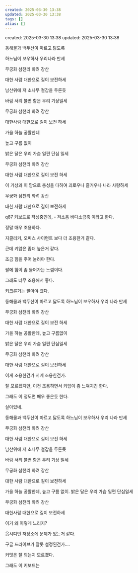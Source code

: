 ```yaml
---
created: 2025-03-30 13:38
updated: 2025-03-30 13:38
tags: []
alias: []
---
```


created: 2025-03-30 13:38
updated: 2025-03-30 13:38


동해물과 백두산이 마르고 닳도록 

하느님이 보우하사 우리나라 만세

무궁화 삼천리 화려 강산

대한 사람 대한으로 길이 보전하세

남산위에 저 소나무 철갑을 두른듯 

바람 서리 불변 함은 우리 기상일세

무궁화 삼천리 화려 강산

대한사람 대한으로 길이 보전 하세

가을 하늘 공활한데

높고 구름 없이

밝은 달은 우리 가슴 일편 단심 일세

무궁화 삼천리 화려 강산

대한 사람 대한으로 길이 보전 하세

이 기상과 이 맘으로 충성을 다하여 괴로우나 즐거우나 나라 사랑하세

무궁화 삼천리 화려 강산

대한 사람 대한으로 길이 보전하세



q87 키보드로 작성중인데, - 저소음 바다소금축 이라고 한다.

정말 매우 조용하다. 

지클리커, 오피스 사이런트 보다 더 조용한거 같다.

근데 키압은 좀더 높은거 같다. 

조금 힘을 주어 눌러야 한다.

팔에 힘이 좀 들어가는 느낌이다.

그래도 너무 조용해서 좋다. 

키크론거는 팔아야 겠다.

동해물과 백두산이 마르고 닳도록 하느님이 보우하사 우리 나라 만세

무궁화 삼천리 화려 강산

대한 사람 대한으로 길이 보전 하세

가을 하늘 공활한데, 높고 구름없이

밝은 달은 우리 가슴 일편 단심일세

무궁화 삼천리 화려 강산

대한 사람 대한으로 길이 보전하세


이게 조용한건가 저게 조용한건가.


잘 모르겠지만, 이건 조용하면서 키압이 좀 느껴지긴 한다.


그래도 이 정도면 매우 좋은듯 한다.

살아있네.




동해물과 백두산이 마르고 닳도록 하느님이 보우하사 우리 나라 만세

무궁화 삼천리 화려 강산

대한 사람 대한으로 길이 보전 하세

남산위에 저 소나무 철갑을 두른듯 

바람 서리 불변 함은 우리 기상 일세

무궁화 삼천리 화려 강산 

대한 사람 대한으로 길이 보전하세

가을 하늘 공활한데, 높고 구름 없이. 밝은 달은 우리 가슴 일편 단심일세

무궁화 삼천리 화려 강산

대한사람 대한으로 길이 보전하세

이거 왜 이렇게 느리지?

옵시디언 저장소에 문제가 있는거 같다.

구글 드라이브가 잘못 설정된건가....


커밋은 잘 되는지 모르겠다.

그래도 이 키보드는 






